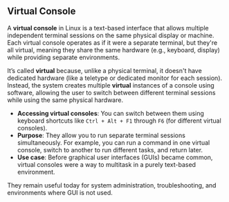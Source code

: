 ## Virtual Console

A **virtual console** in Linux is a text-based interface that allows multiple independent terminal sessions on the same physical display or machine. Each virtual console operates as if it were a separate terminal, but they're all virtual, meaning they share the same hardware (e.g., keyboard, display) while providing separate environments.

It’s called **virtual** because, unlike a physical terminal, it doesn't have dedicated hardware (like a teletype or dedicated monitor for each session). Instead, the system creates multiple **virtual** instances of a console using software, allowing the user to switch between different terminal sessions while using the same physical hardware.

- **Accessing virtual consoles**: You can switch between them using keyboard shortcuts like `Ctrl + Alt + F1` through `F6` (for different virtual consoles).
- **Purpose**: They allow you to run separate terminal sessions simultaneously. For example, you can run a command in one virtual console, switch to another to run different tasks, and return later.
- **Use case**: Before graphical user interfaces (GUIs) became common, virtual consoles were a way to multitask in a purely text-based environment.

They remain useful today for system administration, troubleshooting, and environments where GUI is not used.
